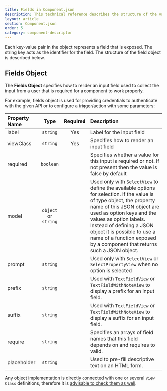 ```yaml
---
title: Fields in Component.json
description: This technical reference describes the structure of the various fields sections of the component.json manifest file/component descriptor file
layout: article
section: Component.json
order: 5
category: component-descriptor
---
```


Each key-value pair in the object represents a field that is exposed. The string key acts as the identifier for the field.  The structure of the field object is described below.

## Fields Object

The **Fields Object** specifies how to render an input field used to collect the
input from a user that is required for a component to work properly.

For example, fields object is used for providing credentials to authenticate with
the given API or to configure a trigger/action with some parameters:

| Property Name | Type     | Required | Description |
| :------------ | :------: | :------: | :---------- |
| label	      | `string` |  Yes	    | Label for the input field |
| viewClass	  | `string` |  Yes	    | Specifies how to render an input field |
| required	  | `boolean`|          | Specifies whether a value for this input is required or not. If not present then the value is false by default |
| model	      | `object` or `string` |      | Used only with `SelectView` to define the available options for selection. If the value is of type object, the property name of this JSON object are used as option keys and the values as option labels. Instead of defining a JSON object it is possible to use a name of a function exposed by a component that returns such a JSON object.|
| prompt      |	`string` |           | Used only with `SelectView` or `SelectPropertyView` when no option is selected |
| prefix      | `string` |           | Used with `TextFieldView` or `TextFieldWithNoteView` to display a prefix for an input field. |
| suffix      | `string` |           | Used with `TextFieldView` or `TextFieldWithNoteView` to display a suffix for an input field. |
| require	    | `string` |           | Specifies an arrays of field names that this field depends on and requires to valid.|
| placeholder	| `string` |           | Used to pre-fill descriptive text on an HTML form.|

Any object implementation is directly connected with one or several `View Class`
definitions, therefore it is [advisable to check them as well](view-classes).
